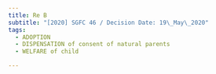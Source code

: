 ```yaml
---
title: Re B
subtitle: "[2020] SGFC 46 / Decision Date: 19\_May\_2020"
tags:
  - ADOPTION
  - DISPENSATION of consent of natural parents
  - WELFARE of child

---
```

